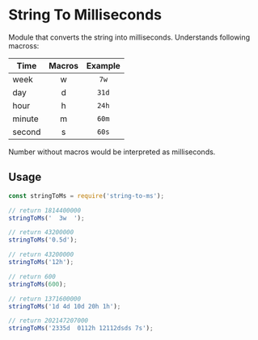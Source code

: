 # String To Milliseconds

Module that converts the string into milliseconds. Understands following macross:

| Time | Macros | Example |
| ------ | :------: | :------: |
| week | w | `7w` |
| day | d | `31d` |
| hour | h | `24h` |
| minute | m | `60m` |
| second | s | `60s` |

Number without macros would be interpreted as milliseconds.

## Usage
```javascript
const stringToMs = require('string-to-ms');

// return 1814400000
stringToMs('  3w  ');

// return 43200000
stringToMs('0.5d');

// return 43200000
stringToMs('12h');

// return 600
stringToMs(600);

// return 1371600000
stringToMs('1d 4d 10d 20h 1h');

// return 202147207000
stringToMs('2335d  0112h 12112dsds 7s');
```
